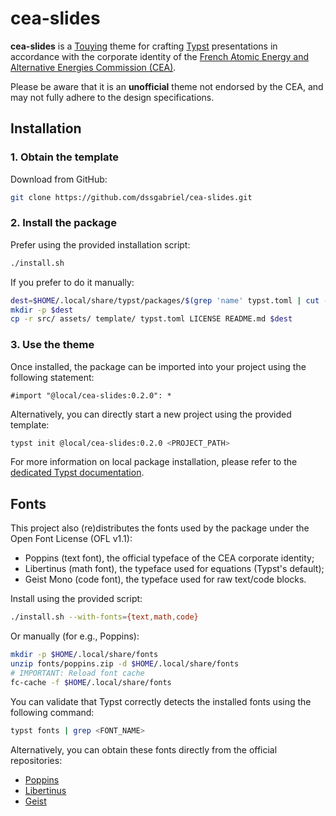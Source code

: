 # cea-slides

**cea-slides** is a [Touying][touying] theme for crafting [Typst][typst] presentations in accordance with the corporate identity of the [French Atomic Energy and Alternative Energies Commission (CEA)][cea].

Please be aware that it is an **unofficial** theme not endorsed by the CEA, and may not fully adhere to the design specifications.


## Installation

### 1. Obtain the template

Download from GitHub:
```sh
git clone https://github.com/dssgabriel/cea-slides.git
```

### 2. Install the package

Prefer using the provided installation script:
```sh
./install.sh
```

If you prefer to do it manually:
```sh
dest=$HOME/.local/share/typst/packages/$(grep 'name' typst.toml | cut -d'"' -f2)/$(grep 'version' typst.toml | cut -d'"' -f2)
mkdir -p $dest
cp -r src/ assets/ template/ typst.toml LICENSE README.md $dest
```

### 3. Use the theme

Once installed, the package can be imported into your project using the following statement:
```typ
#import "@local/cea-slides:0.2.0": *
```

Alternatively, you can directly start a new project using the provided template:
```sh
typst init @local/cea-slides:0.2.0 <PROJECT_PATH>
```

For more information on local package installation, please refer to the [dedicated Typst documentation][typst-pkg-doc].


## Fonts

This project also (re)distributes the fonts used by the package under the Open Font License (OFL v1.1):
- Poppins (text font), the official typeface of the CEA corporate identity;
- Libertinus (math font), the typeface used for equations (Typst's default);
- Geist Mono (code font), the typeface used for raw text/code blocks.

Install using the provided script:
```bash
./install.sh --with-fonts={text,math,code}
```

Or manually (for e.g., Poppins):
```bash
mkdir -p $HOME/.local/share/fonts
unzip fonts/poppins.zip -d $HOME/.local/share/fonts
# IMPORTANT: Reload font cache
fc-cache -f $HOME/.local/share/fonts
```

You can validate that Typst correctly detects the installed fonts using the following command:
```bash
typst fonts | grep <FONT_NAME>
```

Alternatively, you can obtain these fonts directly from the official repositories:
- [Poppins](https://github.com/itfoundry/Poppins)
- [Libertinus](https://github.com/alerque/libertinus)
- [Geist](https://github.com/vercel/geist-font)

[cea]: https://www.cea.fr/
[touying]: https://typst.app/universe/package/touying/
[typst]: https://typst.app/
[typst-pkg-doc]: https://github.com/typst/packages?tab=readme-ov-file#local-packages
